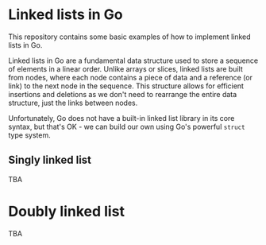 # Linked lists in Go

This repository contains some basic examples of how to implement linked lists in Go.

Linked lists in Go are a fundamental data structure used to store a sequence of elements in a linear order. Unlike arrays or slices, linked lists are built from nodes, where each node contains a piece of data and a reference (or link) to the next node in the sequence. This structure allows for efficient insertions and deletions as we don't need to rearrange the entire data structure, just the links between nodes.

Unfortunately, Go does not have a built-in linked list library in its core syntax, but that's OK - we can build our own using Go's powerful `struct` type system.

## Singly linked list 

TBA

# Doubly linked list

TBA
